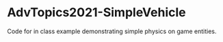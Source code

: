 # AdvTopics2021-SimpleVehicle

Code for in class example demonstrating simple physics on game entities.
